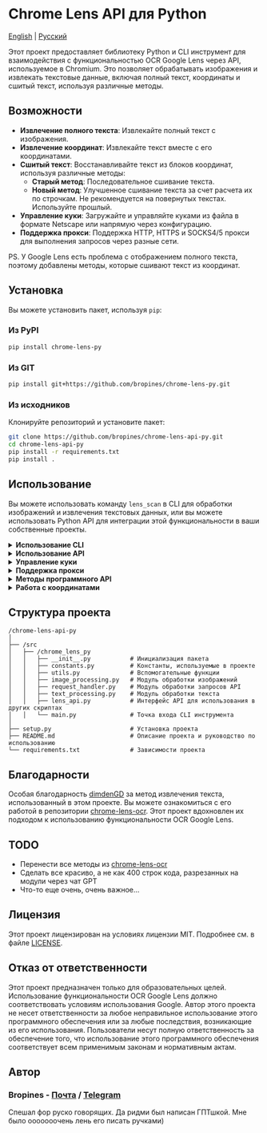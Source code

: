 # Chrome Lens API для Python

[English](/README.md) | [Русский](/README_RU.md)

Этот проект предоставляет библиотеку Python и CLI инструмент для взаимодействия с функциональностью OCR Google Lens через API, используемое в Chromium. Это позволяет обрабатывать изображения и извлекать текстовые данные, включая полный текст, координаты и сшитый текст, используя различные методы.

## Возможности

- **Извлечение полного текста**: Извлекайте полный текст с изображения.
- **Извлечение координат**: Извлекайте текст вместе с его координатами.
- **Сшитый текст**: Восстанавливайте текст из блоков координат, используя различные методы:
  - **Старый метод**: Последовательное сшивание текста.
  - **Новый метод**: Улучшенное сшивание текста за счет расчета их по строчкам. Не рекомендуется на повернутых текстах. Используйте прошлый.
- **Управление куки**: Загружайте и управляйте куками из файла в формате Netscape или напрямую через конфигурацию.
- **Поддержка прокси**: Поддержка HTTP, HTTPS и SOCKS4/5 прокси для выполнения запросов через разные сети.

PS. У Google Lens есть проблема с отображением полного текста, поэтому добавлены методы, которые сшивают текст из координат.

## Установка

Вы можете установить пакет, используя `pip`:

### Из PyPI

```bash
pip install chrome-lens-py
```

### Из GIT

```bash
pip install git+https://github.com/bropines/chrome-lens-py.git
```

### Из исходников

Клонируйте репозиторий и установите пакет:

```bash
git clone https://github.com/bropines/chrome-lens-api-py.git
cd chrome-lens-api-py
pip install -r requirements.txt
pip install .
```

## Использование

Вы можете использовать команду `lens_scan` в CLI для обработки изображений и извлечения текстовых данных, или вы можете использовать Python API для интеграции этой функциональности в ваши собственные проекты.

<details>
  <summary><b>Использование CLI</b></summary>

```bash
lens_scan <image_file> <data_type>
```

#### Типы данных

- **all**: Получить все данные (полный текст, координаты и сшитый текст с использованием обоих методов).
- **full_text_default**: Получить только полный текст по умолчанию.
- **full_text_old_method**: Получить сшитый текст с использованием старого последовательного метода.
- **full_text_new_method**: Получить сшитый текст с использованием нового улучшенного метода.
- **coordinates**: Получить текст вместе с координатами.

#### Пример 

Чтобы извлечь текст с использованием нового метода сшивания:

```bash
lens_scan path/to/image.jpg full_text_new_method
```

Чтобы получить все доступные данные:

```bash
lens_scan path/to/image.jpg all
```

#### CLI Справка

Вы можете использовать опцию `-h` или `--help`, чтобы вывести справочную информацию:

```bash
lens_scan -h
```

</details>

<details>
  <summary><b>Использование API</b></summary>

#### Базовое использование API

Сначала импортируйте класс `LensAPI`:

```python
from chrome_lens_py import LensAPI
```

#### Пример использования API

1. **Создание экземпляра API**:

    ```python
    api = LensAPI()
    ```

2. **Обработка изображения**:

    - **Получение всех данных**:
  
        ```python
        result = api.get_all_data('path/to/image.jpg')
        print(result)
        ```

    - **Получение полного текста**:
  
        ```python
        result = api.get_full_text('path/to/image.jpg')
        print(result)
        ```

    - **Получение сшитого текста с использованием старого метода**:
  
        ```python
        result = api.get_stitched_text_sequential('path/to/image.jpg')
        print(result)
        ```

    - **Получение сшитого текста с использованием нового метода**:
  
        ```python
        result = api.get_stitched_text_smart('path/to/image.jpg')
        print(result)
        ```

    - **Получение текста с координатами**:
  
        ```python
        result = api.get_text_with_coordinates('path/to/image.jpg')
        print(result)
        ```

</details>

<details>
  <summary><b>Управление куки</b></summary>

#### Этот проект поддерживает управление куками через различные методы:

Для получения cookie в формате netscape вы можете испотзовать следующие расширения
- Chrome(chromium): [Cookie Editor](https://chromewebstore.google.com/detail/cookie-editor/hlkenndednhfkekhgcdicdfddnkalmdm)
- Firefox: [Cookie Editor](https://addons.mozilla.org/ru/firefox/addon/cookie-editor/)

1. **Загрузка куки из файла в формате Netscape**:
    
    * Вы можете загрузить куки из файла в формате Netscape, указав путь к файлу.
    
    **Программный API**:
    
    ```python
    config = {
        'headers': {
            'cookie': '/path/to/cookie_file.txt'
        }
    }
    api = LensAPI(config=config)
    ```
    
    **CLI**:
    
    ```bash
    lens_scan path/to/image.jpg all -c /path/to/cookie_file.txt
    ```
    
2. **Передача куки напрямую в виде строки**:
    
    * Вы также можете передавать куки напрямую в виде строки через конфигурацию или CLI.
    
    **Программный API**:
    
    ```python
    config = {
        'headers': {
            'cookie': '__Secure-ENID=17.SE=-dizH-; NID=511=---bcDwC4fo0--lgfi0n2-'
        }
    }
    api = LensAPI(config=config)
    ```
    или
   
    ```python
    config = 
       'headers': {
        'cookie': {
            '__Secure-ENID': {
                'name': '__Secure-ENID',
                'value': '',
                'expires': 1756858205,
            },
            'NID': {
                'name': 'NID',
                'value': '517=4.......',
                'expires': 1756858205,
            }
        }
    }
    api = LensAPI(config=config)
    ```

</details>

<details>
  <summary><b>Поддержка прокси</b></summary>

#### Вы можете выполнять запросы через прокси-сервер, используя API или CLI. Библиотека поддерживает HTTP, HTTPS и SOCKS4/5 прокси.

* **Установка прокси в API**:
    
    ```python
    config = {
        'proxy': 'socks5://127.0.0.1:2080'
    }
    api = LensAPI(config=config)
    ```
    
* **Установка прокси в CLI**:
    
    ```bash
    lens_scan path/to/image.jpg all -p socks5://127.0.0.1:2080
    ```

</details>

<details>
  <summary><b>Методы программного API</b></summary>

- **`get_all_data(image_path)`**: Возвращает все доступные данные для данного изображения.
- **`get_full_text(image_path)`**: Возвращает только полный текст с изображения.
- **`get_text_with_coordinates(image_path)`**: Возвращает текст вместе с его координатами в формате JSON.
- **`get_stitched_text_smart(image_path)`**: Возвращает сшитый текст с использованием улучшенного метода.
- **`get_stitched_text_sequential(image_path)`**: Возвращает сшитый текст с использованием базового последовательного метода.

</details>

<details>
  <summary><b>Работа с координатами</b></summary>

В нашем проекте координаты используются для определения позиции, размера и угла поворота текста на изображении. Каждая текстовая область описывается набором значений, которые помогают точно определить, где и как отображать текст. Вот как эти значения интерпретируются:

1. **Y-координата**: Первое значение в массиве координат представляет вертикальное положение верхнего левого угла текстовой области на изображении. Значение выражается в долях от общей высоты изображения, где `0.0` соответствует верхнему краю, а `1.0` - нижнему.

2. **X-координата**: Второе значение указывает горизонтальное положение верхнего левого угла текстовой области. Значение выражается в долях от общей ширины изображения, где `0.0` соответствует левому краю, а `1.0` - правому.

3. **Ширина**: Третье значение представляет ширину текстовой области в долях от общей ширины изображения. Это значение определяет, сколько горизонтального пространства будет занимать текст.

4. **Высота**: Четвертое значение указывает высоту текстовой области в долях от общей высоты изображения.

5. **Пятый параметр**: В текущих данных этот параметр всегда равен нулю и, по-видимому, не используется. Он может быть зарезервирован для будущего использования или для определенных модификаций текста.

6. **Шестой параметр**: Указывает угол поворота текстовой области в градусах. Положительные значения означают поворот по часовой стрелке, а отрицательные - против час
овой стрелки.

Координаты измеряются от верхнего левого угла изображения. Это означает, что `(0.0, 0.0)` соответствует самому верхнему левому углу изображения, а `(1.0, 1.0)` соответствует самому нижнему правому углу.

#### Пример использования координат

Для наглядности рассмотрим следующий пример координат:

```json
{
    "text": "Пример текста",
    "coordinates": [
        0.5,
        0.5,
        0.3,
        0.1,
        0,
        -45
    ]
}
```

В этом примере:
- `0.5` — Y-координата (50% высоты изображения, текст выровнен по вертикали по центру).
- `0.5` — X-координата (50% ширины изображения, текст выровнен по горизонтали по центру).
- `0.3` — ширина текстовой области (30% от ширины изображения).
- `0.1` — высота текстовой области (10% от высоты изображения).
- `0` — не используется, значение по умолчанию (возможно зарезервировано для будущего использования).
- `-45` — угол поворота текста против часовой стрелки на 45 градусов.

Эти значения используются для точного размещения, масштабирования и отображения текста на изображении.

</details>

## Структура проекта

```plain text
/chrome-lens-api-py
│
├── /src
│   ├── /chrome_lens_py
│   │   ├── __init__.py           # Инициализация пакета
│   │   ├── constants.py          # Константы, используемые в проекте
│   │   ├── utils.py              # Вспомогательные функции
│   │   ├── image_processing.py   # Модуль обработки изображений
│   │   ├── request_handler.py    # Модуль обработки запросов API
│   │   ├── text_processing.py    # Модуль обработки текста
│   │   ├── lens_api.py           # Интерфейс API для использования в других скриптах
│   │   └── main.py               # Точка входа CLI инструмента
│
├── setup.py                      # Установка проекта
├── README.md                     # Описание проекта и руководство по использованию
└── requirements.txt              # Зависимости проекта
```

## Благодарности

Особая благодарность [dimdenGD](https://github.com/dimdenGD) за метод извлечения текста, использованный в этом проекте. Вы можете ознакомиться с его работой в репозитории [chrome-lens-ocr](https://github.com/dimdenGD/chrome-lens-ocr). Этот проект вдохновлен их подходом к использованию функциональности OCR Google Lens.

## TODO
- Перенести все методы из [chrome-lens-ocr](https://github.com/dimdenGD/chrome-lens-ocr)
- Сделать все красиво, а не как 400 строк кода, разрезанных на модули через чат GPT
- Что-то еще очень, очень важное...

## Лицензия

Этот проект лицензирован на условиях лицензии MIT. Подробнее см. в файле [LICENSE](LICENSE).

## Отказ от ответственности

Этот проект предназначен только для образовательных целей. Использование функциональности OCR Google Lens должно соответствовать условиям использования Google. Автор этого проекта не несет ответственности за любое неправильное использование этого программного обеспечения или за любые последствия, возникающие из его использования. Пользователи несут полную ответственность за обеспечение того, что использование этого программного обеспечения соответствует всем применимым законам и нормативным актам.

## Автор

### Bropines  - [Почта](mailto:bropines@gmail.com) / [Telegram](https://t.me/bropines)

Спешал фор руско говорящих. Да ридми был написан ГПТшкой. Мне было ооооооочень лень его писать ручками)
